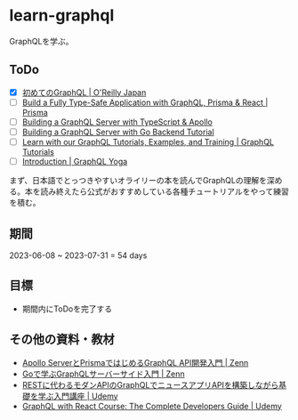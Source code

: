 # learn-graphql

GraphQLを学ぶ。

## ToDo

- [x] [初めてのGraphQL | O'Reilly Japan](./book/README.md)
- [ ] [Build a Fully Type-Safe Application with GraphQL, Prisma & React | Prisma](./ts-prisma-yoga/README.md)
- [ ] [Building a GraphQL Server with TypeScript & Apollo](./ts-apollo/README.md)
- [ ] [Building a GraphQL Server with Go Backend Tutorial](https://www.howtographql.com/graphql-go/0-introduction/)
- [ ] [Learn with our GraphQL Tutorials, Examples, and Training | GraphQL Tutorials](https://www.apollographql.com/tutorials/)
- [ ] [Introduction | GraphQL Yoga](https://the-guild.dev/graphql/yoga-server/tutorial/basic)

まず、日本語でとっつきやすいオライリーの本を読んでGraphQLの理解を深める。本を読み終えたら公式がおすすめしている各種チュートリアルをやって練習を積む。

## 期間

2023-06-08 ~ 2023-07-31 = 54 days

## 目標

- 期間内にToDoを完了する

## その他の資料・教材

- [Apollo ServerとPrismaではじめるGraphQL API開発入門 | Zenn](https://zenn.dev/eringiv3/books/a85174531fd56a)
- [Goで学ぶGraphQLサーバーサイド入門 | Zenn](https://zenn.dev/hsaki/books/golang-graphql)
- [RESTに代わるモダンAPIのGraphQLでニュースアプリAPIを構築しながら基礎を学ぶ入門講座 | Udemy](https://www.udemy.com/course/graphql-tutorial-with-newsapp-api/)
- [GraphQL with React Course: The Complete Developers Guide | Udemy](https://www.udemy.com/course/graphql-with-react-course/)

